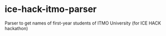 # ice-hack-itmo-parser
Parser to get names of first-year students of ITMO University (for ICE HACK hackathon)
